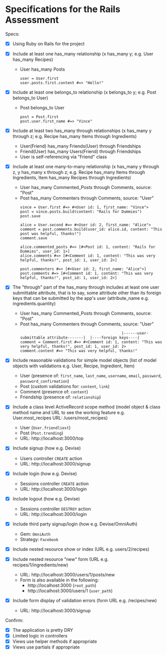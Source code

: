# Specifications for the Rails Assessment

Specs:
- [x] Using Ruby on Rails for the project
- [x] Include at least one has_many relationship (x has_many y; e.g. User has_many Recipes)
  * User has_many Posts
    ```
    user = User.first
    user.posts.first.content #=> "Hello!"
    ```

- [x] Include at least one belongs_to relationship (x belongs_to y; e.g. Post belongs_to User)
  * Post belongs_to User
    ```
    post = Post.first
    post.user.first_name #=> "Vince"
    ```

- [x] Include at least two has_many through relationships (x has_many y through z; e.g. Recipe has_many Items through Ingredients)
  * User(Friend) has_many Friends(User) through Friendships
  * Friend(User) has_many Users(Friend) through Friendships
  * User is self-referencing via "Friend" class

- [x] Include at least one many-to-many relationship (x has_many y through z, y has_many x through z; e.g. Recipe has_many Items through Ingredients, Item has_many Recipes through Ingredients)
  * User has_many Commented_Posts through Comments, source: "Post"
  * Post has_many Commenters through Comments, source: "User"  
    ```
    vince = User.first #=> #<User id: 1, first_name: "Vince">
    post = vince.posts.build(content: "Rails for Dummies")
    post.save

    alice = User.second #=> #<User id: 2, first_name: "Alice">
    comment = post.comments.build(user_id: alice.id, content: "This post was helpful, thanks!")    
    comment.save

    alice.commented_posts #=> [#<Post id: 1, content: "Rails for Dummies", user_id: 1>]
    alice.comments #=> [#<Comment id: 1, content: "This was very helpful, thanks!", post_id: 1, user_id: 2>]

    post.commenters #=> [#<User id: 2, first_name: "Alice">]
    post.comments #=> [#<Comment id: 1, content: "This was very helpful, thanks!", post_id: 1, user_id: 2>]
    ```  

- [x] The "through" part of the has_many through includes at least one user submittable attribute, that is to say, some attribute other than its foreign keys that can be submitted by the app's user (attribute_name e.g. ingredients.quantity)
  * User has_many Commented_Posts through Comments, source: "Post"
  * Post has_many Commenters through Comments, source: "User" 
    ```
                                                 |------user-submittable attribute-------|  |----foreign keys----|
    comment = Comment.first #=> #<Comment id: 1, content: "This was very helpful, thanks!", post_id: 1, user_id: 2>
    comment.content #=> "This was very helpful, thanks!"
    ```

- [x] Include reasonable validations for simple model objects (list of model objects with validations e.g. User, Recipe, Ingredient, Item)
  * User (presence of: `first_name`, `last_name`, `username`, `email`, `password`, `password_confirmation`)
  * Post (custom validations for: `content`, `link`)
  * Comment (presence of: `content`)
  * Friendship (presence of: `relationship`)
  
- [x] Include a class level ActiveRecord scope method (model object & class method name and URL to see the working feature e.g. User.most_recipes URL: /users/most_recipes)
  * User (`User.friendliest`)
  * Post (`Post.trending`)
  * URL: http://localhost:3000/top
  
- [x] Include signup (how e.g. Devise)
  * Users controller `CREATE` action
  * URL: http://localhost:3000/signup
  
- [x] Include login (how e.g. Devise)
  * Sessions controller `CREATE` action
  * URL: http://localhost:3000/login
  
- [x] Include logout (how e.g. Devise)
  * Sessions controller `DESTROY` action
  * URL: http://localhost:3000/login
  
- [x] Include third party signup/login (how e.g. Devise/OmniAuth)
  * Gem: `OmniAuth`
  * Strategy: `Facebook`
  
- [x] Include nested resource show or index (URL e.g. users/2/recipes)
- [x] Include nested resource "new" form (URL e.g. recipes/1/ingredients/new)
  * URL: http://localhost:3000/users/1/posts/new
  * Form is also available in the following:
    * http://localhost:3000 (`root_path`)
    * http://localhost:3000/users/1 (`user_path`)
  
- [x] Include form display of validation errors (form URL e.g. /recipes/new)
  * URL: http://localhost:3000/signup

Confirm:
- [x] The application is pretty DRY
- [x] Limited logic in controllers
- [x] Views use helper methods if appropriate
- [x] Views use partials if appropriate
